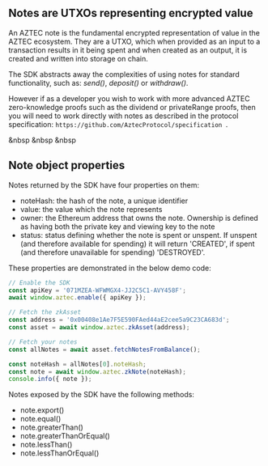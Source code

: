 ## Notes are UTXOs representing encrypted value
An AZTEC note is the fundamental encrypted representation of value in the AZTEC ecosystem. They are a UTXO, which when provided as an input to a transaction results in it being spent and when created as an output, it is created and written into storage on chain.

The SDK abstracts away the complexities of using notes for standard functionality, such as: _send()_, _deposit()_ or _withdraw()_. 

However if as a developer you wish to work with more advanced AZTEC zero-knowledge proofs such as the dividend or privateRange proofs, then you will need to work directly with notes as described in the protocol specification: `https://github.com/AztecProtocol/specification `.

&nbsp
&nbsp
&nbsp

## Note object properties
Notes returned by the SDK have four properties on them:
- noteHash: the hash of the note, a unique identifier
- value: the value which the note represents
- owner: the Ethereum address that owns the note. Ownership is defined as having both the private key and viewing key to the note
- status: status defining whether the note is spent or unspent. If unspent (and therefore available for spending) it will return 'CREATED', if spent (and therefore unavailable for spending) 'DESTROYED'.

These properties are demonstrated in the below demo code:
```js
// Enable the SDK
const apiKey = '071MZEA-WFWMGX4-JJ2C5C1-AVY458F';
await window.aztec.enable({ apiKey });

// Fetch the zkAsset
const address = '0x00408e1Ae7F5E590FAed44aE2cee5a9C23CA683d';
const asset = await window.aztec.zkAsset(address);

// Fetch your notes
const allNotes = await asset.fetchNotesFromBalance();

const noteHash = allNotes[0].noteHash;
const note = await window.aztec.zkNote(noteHash);
console.info({ note });
```

Notes exposed by the SDK have the following methods:
- note.export()
- note.equal()
- note.greaterThan()
- note.greaterThanOrEqual()
- note.lessThan()
- note.lessThanOrEqual()

